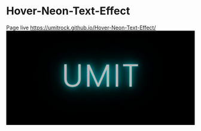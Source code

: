 # Hover-Neon-Text-Effect
Page live https://umitrock.github.io/Hover-Neon-Text-Effect/
<img src="https://github.com/UmitRock/Hover-Neon-Text-Effect/blob/main/page.PNG?raw=true" alt="">
